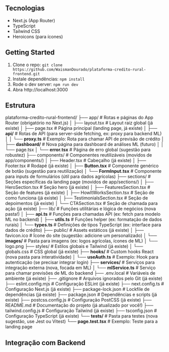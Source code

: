 ## Tecnologias

- Next.js (App Router)
- TypeScript
- Tailwind CSS
- Heroicons (para ícones)

## Getting Started

1. Clone o repo: `git clone https://github.com/WaismanDourado/plataforma-credito-rural-frontend.git`
2. Instale dependências: `npm install`
3. Rode o dev server: `npm run dev`
4. Abra http://localhost:3000

## Estrutura

plataforma-credito-rural-frontend/
├── app/ # Rotas e páginas do App Router (obrigatório no Next.js)
│ ├── layout.tsx # Layout raiz global (já existe)
│ ├── page.tsx # Página principal (landing page, já existe)
│ ├── **api/** # Rotas de API (para server-side fetching, ex: proxy para backend ML)
│ │ └── **proxy.ts** # Exemplo: Rota para chamar API de previsão de crédito
│ ├── **dashboard/** # Nova página para dashboard de análises ML (futuro)
│ │ └── page.tsx
│ └── **error.tsx** # Página de erro global (sugestão para robustez)
├── components/ # Componentes reutilizáveis (movidos de app/components/)
│ ├── Header.tsx # Cabeçalho (já existe)
│ ├── Footer.tsx # Rodapé (já existe)
│ ├── **Button.tsx** # Componente genérico de botão (sugestão para reutilização)
│ └── **FormInput.tsx** # Componente para inputs de formulários (útil para dados agrícolas)
├── sections/ # Seções específicas da landing page (movidos de app/sections/)
│ ├── HeroSection.tsx # Seção hero (já existe)
│ ├── FeaturesSection.tsx # Seção de features (já existe)
│ ├── HowItWorksSection.tsx # Seção de como funciona (já existe)
│ ├── TestimonialsSection.tsx # Seção de depoimentos (já existe)
│ └── CTASection.tsx # Seção de chamada para ação (já existe)
├── lib/ # Funções utilitárias e lógica de negócios (nova pasta!)
│ ├── **api.ts** # Funções para chamadas API (ex: fetch para modelo ML no backend)
│ ├── **utils.ts** # Funções helper (ex: formatação de dados rurais)
│ └── **types.ts** # Definições de tipos TypeScript (ex: interface para dados de crédito)
├── public/ # Assets estáticos (já existe)
│ ├── favicon.ico # Ícone do site (sugestão: adicione um personalizado)
│ └── **images/** # Pasta para imagens (ex: logos agrícolas, ícones de ML)
│ └── logo.png
├── styles/ # Estilos globais e Tailwind (já existe)
│ └── globals.css # CSS global (já existe)
├── **hooks/** # Custom hooks React (nova pasta para interatividade)
│ └── **useAuth.ts** # Exemplo: Hook para autenticação (se precisar integrar login)
├── **services/** # Serviços para integração externa (nova, focada em ML)
│ └── **mlService.ts** # Serviço para chamar previsões de ML do backend
├── .env.local # Variáveis de ambiente (já existe)
├── .gitignore # Arquivos ignorados pelo Git (já existe)
├── eslint.config.mjs # Configuração ESLint (já existe)
├── next.config.ts # Configuração Next.js (já existe)
├── package-lock.json # Lockfile de dependências (já existe)
├── package.json # Dependências e scripts (já existe)
├── postcss.config.js # Configuração PostCSS (já existe)
├── README.md # Documentação do projeto (já atualizado por você!)
├── tailwind.config.js # Configuração Tailwind (já existe)
├── tsconfig.json # Configuração TypeScript (já existe)
└── **tests/** # Pasta para testes (nova sugestão, use Jest ou Vitest)
└── **page.test.tsx** # Exemplo: Teste para a landing page

## Integração com Backend

